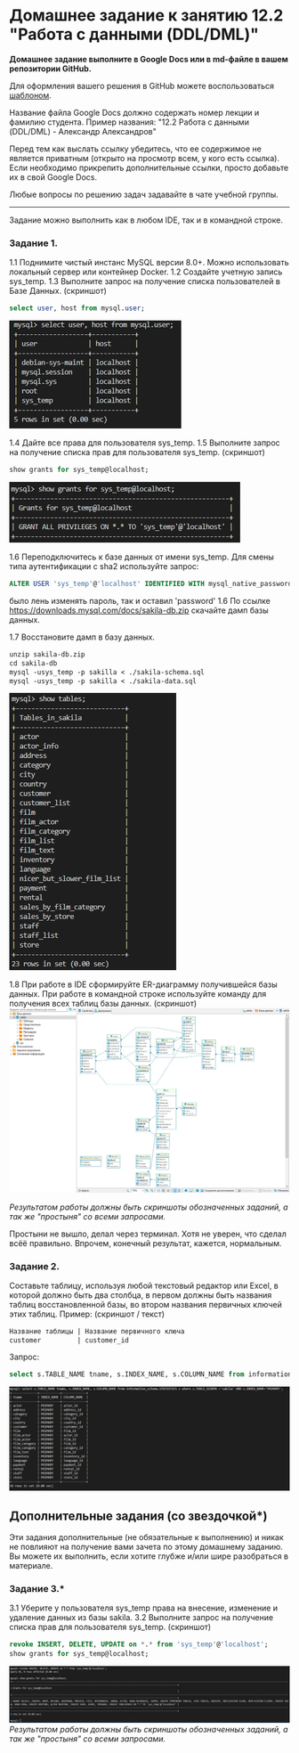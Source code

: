 # Домашнее задание к занятию 12.2 "Работа с данными (DDL/DML)"

**Домашнее задание выполните в Google Docs или в md-файле в вашем репозитории GitHub.** 

Для оформления вашего решения в GitHub можете воспользоваться [шаблоном](https://github.com/netology-code/sys-pattern-homework).

Название файла Google Docs должно содержать номер лекции и фамилию студента. Пример названия: "12.2 Работа с данными (DDL/DML) - Александр Александров"

Перед тем как выслать ссылку убедитесь, что ее содержимое не является приватным (открыто на просмотр всем, у кого есть ссылка). Если необходимо прикрепить дополнительные ссылки, просто добавьте их в свой Google Docs.

Любые вопросы по решению задач задавайте в чате учебной группы.


---

Задание можно выполнить как в любом IDE, так и в командной строке.

### Задание 1.
1.1 Поднимите чистый инстанс MySQL версии 8.0+. Можно использовать локальный сервер или контейнер Docker.
1.2 Создайте учетную запись sys_temp. 
1.3 Выполните запрос на получение списка пользователей в Базе Данных. (скриншот)
```sql
select user, host from mysql.user;
```
![show grants for sys_temp@localhost;](./images/mysql-users-1.jpg)

1.4 Дайте все права для пользователя sys_temp. 
1.5 Выполните запрос на получение списка прав для пользователя sys_temp. (скриншот)
```sql
show grants for sys_temp@localhost;
```
![show grants for sys_temp@localhost;](./images/mysql-grants-1.jpg)

1.6 Переподключитесь к базе данных от имени sys_temp.
Для смены типа аутентификации с sha2 используйте запрос: 
```sql
ALTER USER 'sys_temp'@'localhost' IDENTIFIED WITH mysql_native_password BY 'password';
```
было лень изменять пароль, так и оставил 'password'
1.6 По ссылке https://downloads.mysql.com/docs/sakila-db.zip скачайте дамп базы данных.

1.7 Восстановите дамп в базу данных.
```
unzip sakila-db.zip
cd sakila-db
mysql -usys_temp -p sakilla < ./sakila-schema.sql
mysql -usys_temp -p sakilla < ./sakila-data.sql
```
![importing](./images/mysql-import-db-result-1.jpg)

1.8 При работе в IDE сформируйте ER-диаграмму получившейся базы данных. При работе в командной строке используйте команду для получения всех таблиц базы данных. (скриншот)
![importing](./images/mysql-import-db-result-2.jpg)

*Результатом работы должны быть скриншоты обозначенных заданий, а так же "простыня" со всеми запросами.*

Простыни не вышло, делал через терминал. Хотя не уверен, что сделал всёё правильно. Впрочем, конечный результат, кажется, нормальным.

### Задание 2.
Составьте таблицу, используя любой текстовый редактор или Excel, в которой должно быть два столбца, в первом должны быть названия таблиц восстановленной базы, 
во втором названия первичных ключей этих таблиц. Пример: (скриншот / текст)
```
Название таблицы | Название первичного ключа
customer         | customer_id
```

Запрос:
```sql
select s.TABLE_NAME tname, s.INDEX_NAME, s.COLUMN_NAME from information_schema.STATISTICS s where s.TABLE_SCHEMA ='sakila' AND s.INDEX_NAME='PRIMARY';
```
![Индексы](./images/mysql-indexes.jpg)

## Дополнительные задания (со звездочкой*)
Эти задания дополнительные (не обязательные к выполнению) и никак не повлияют на получение вами зачета по этому домашнему заданию. Вы можете их выполнить, если хотите глубже и/или шире разобраться в материале.

### Задание 3.*
3.1 Уберите у пользователя sys_temp права на внесение, изменение и удаление данных из базы sakila.
3.2 Выполните запрос на получение списка прав для пользователя sys_temp. (скриншот)
```sql
revoke INSERT, DELETE, UPDATE on *.* from 'sys_temp'@'localhost';
show grants for sys_temp@localhost;
```
![show grants for sys_temp@localhost;](./images/mysql-revoked-priveleges.jpg)
*Результатом работы должны быть скриншоты обозначенных заданий, а так же "простыня" со всеми запросами.*
